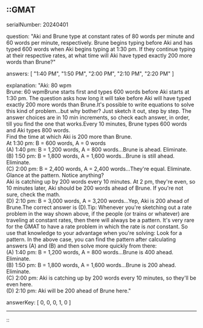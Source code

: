 ::GMAT
---


serialNumber: 20240401

question: "Aki and Brune type at constant rates of 80 words per minute and 60 words per minute, respectively. Brune begins typing before Aki and has typed 600 words when Aki begins typing at 1:30 pm. If they continue typing at their respective rates, at what time will Aki have typed exactly 200 more words than Brune?"

answers: [
  "1:40 PM",
  "1:50 PM",
  "2:00 PM",
  "2:10 PM",
  "2:20 PM"
]

explanation: "Aki: 80 wpm<br>Brune: 60 wpmBrune starts first and types 600 words before Aki starts at 1:30 pm. The question asks how long it will take before Aki will have typed exactly 200 more words than Brune.It's possible to write equations to solve this kind of problem...but why bother? Just sketch it out, step by step. The answer choices are in 10 min increments, so check each answer, in order, till you find the one that works.Every 10 minutes, Brune types 600 words and Aki types 800 words.<br>Find the time at which Aki is 200 more than Brune.<br>At 1:30 pm: B = 600 words, A = 0 words<br>(A) 1:40 pm: B = 1,200 words, A = 800 words...Brune is ahead. Eliminate.<br>(B) 1:50 pm: B = 1,800 words, A = 1,600 words...Brune is still ahead. Eliminate.<br>(C) 2:00 pm: B = 2,400 words, A = 2,400 words...They're equal. Eliminate.<br>Glance at the pattern. Notice anything? <br>Aki is catching up by 200 words every 10 minutes. At 2 pm, they're even, so 10 minutes later, Aki should be 200 words ahead of Brune. If you're not sure, check the math.<br>(D) 2:10 pm: B = 3,000 words, A = 3,200 words...Yep, Aki is 200 ahead of Brune.The correct answer is (D).Tip: Whenever you're sketching out a rate problem in the way shown above, if the people (or trains or whatever) are traveling at constant rates, then there will always be a pattern. It's very rare for the GMAT to have a rate problem in which the rate is <i>not</i> constant. So use that knowledge to your advantage when you're solving: Look for a pattern. In the above case, you can find the pattern after calculating answers (A) and (B) and then solve more quickly from there:<br>(A) 1:40 pm: B = 1,200 words, A = 800 words...Brune is 400 ahead. Eliminate.<br>(B) 1:50 pm: B = 1,800 words, A = 1,600 words...Brune is 200 ahead. Eliminate.<br>(C) 2:00 pm: Aki is catching up by 200 words every 10 minutes, so they'll be even here.<br>(D) 2:10 pm: Aki will be 200 ahead of Brune here."

answerKey: [
  0, 
  0, 
  0, 
  1, 
  0
]



---
::